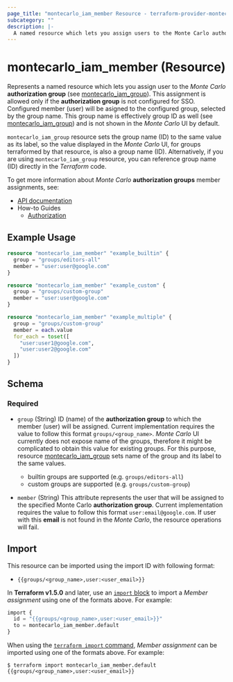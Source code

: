 ```yaml
---
page_title: "montecarlo_iam_member Resource - terraform-provider-montecarlo"
subcategory: ""
description: |-
  A named resource which lets you assign users to the Monte Carlo authorization group.
---
```


# montecarlo_iam_member (Resource)

Represents a named resource which lets you assign user to the _Monte Carlo_ **authorization group** (see [montecarlo_iam_group](iam_group.md)). This assignment is allowed only if the **authorization group** is not configured for SSO. Configured member (user) will be asigned to the configured group, selected by the group name. This group name is effectively group ID as well (see [montecarlo_iam_group](iam_group.md)) and is not shown in the _Monte Carlo_ UI by default.

`montecarlo_iam_group` resource sets the group name (ID) to the same value as its label, so the value displayed in the _Monte Carlo_ UI, for groups terraformed by that resource, is also a group name (ID). Alternatively, if you are using `montecarlo_iam_group` resource, you can reference group name (ID) directly in the _Terraform_ code.

To get more information about _Monte Carlo_ **authorization groups** member assignments, see:
- [API documentation](https://apidocs.getmontecarlo.com/#definition-UpdateUserAuthorizationGroupMembership)
- How-to Guides
  - [Authorization](https://docs.getmontecarlo.com/docs/authorization)



## Example Usage

```terraform
resource "montecarlo_iam_member" "example_builtin" {
  group = "groups/editors-all"
  member = "user:user@google.com"
}

resource "montecarlo_iam_member" "example_custom" {
  group = "groups/custom-group"
  member = "user:user@google.com"
}

resource "montecarlo_iam_member" "example_multiple" {
  group = "groups/custom-group"
  member = each.value
  for_each = toset([
    "user:user1@google.com",
    "user:user2@google.com"
  ])
}
```



<!-- schema generated by tfplugindocs -->
## Schema

### Required

- `group` (String) ID (name) of the **authorization group** to which the member (user) will be assigned. Current implementation requires the value to follow this format `groups/<group_name>`. _Monte Carlo_ UI currently does not expose name of the groups, therefore it might be complicated to obtain this value for existing groups. For this purpose, resource [montecarlo_iam_group](iam_group.md) sets name of the group and its label to the same values.

  - builtin groups are supported (e.g. `groups/editors-all`)
  - custom groups are supported (e.g. `groups/custom-group`)

- `member` (String) This attribute represents the user that will be assigned to the specified Monte Carlo **authorization group**. Current implementation requires the value to follow this format `user:email@google.com`. If user with this **email** is not found in the _Monte Carlo_, the resource operations will fail.



## Import

This resource can be imported using the import ID with following format:

* `{{groups/<group_name>,user:<user_email>}}`

In **Terraform v1.5.0** and later, use an [`import` block](https://developer.hashicorp.com/terraform/language/import) to import a _Member assignment_ using one of the formats above. For example:

```terraform
import {
  id = "{{groups/<group_name>,user:<user_email>}}"
  to = montecarlo_iam_member.default
}
```

When using the [`terraform import` command](https://developer.hashicorp.com/terraform/cli/commands/import), _Member assignment_ can be imported using one of the formats above. For example:

```
$ terraform import montecarlo_iam_member.default {{groups/<group_name>,user:<user_email>}}
```
